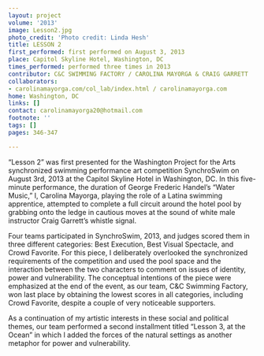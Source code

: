 ```yaml
---
layout: project
volume: '2013'
image: Lesson2.jpg
photo_credit: 'Photo credit: Linda Hesh'
title: LESSON 2
first_performed: first performed on August 3, 2013
place: Capitol Skyline Hotel, Washington, DC
times_performed: performed three times in 2013
contributor: C&C SWIMMING FACTORY / CAROLINA MAYORGA & CRAIG GARRETT
collaborators:
- carolinamayorga.com/col_lab/index.html / carolinamayorga.com
home: Washington, DC
links: []
contact: carolinamayorga20@hotmail.com
footnote: ''
tags: []
pages: 346-347

---
```


“Lesson 2” was first presented for the Washington Project for the Arts synchronized swimming performance art competition SynchroSwim on August 3rd, 2013 at the Capitol Skyline Hotel in Washington, DC. In this five-minute performance, the duration of George Frederic Handel’s “Water Music,” I, Carolina Mayorga, playing the role of a Latina swimming apprentice, attempted to complete a full circuit around the hotel pool by grabbing onto the ledge in cautious moves at the sound of white male instructor Craig Garrett’s whistle signal.

Four teams participated in SynchroSwim, 2013, and judges scored them in three different categories: Best Execution, Best Visual Spectacle, and Crowd Favorite. For this piece, I deliberately overlooked the synchronized requirements of the competition and used the pool space and the interaction between the two characters to comment on issues of identity, power and vulnerability. The conceptual intentions of the piece were emphasized at the end of the event, as our team, C&C Swimming Factory, won last place by obtaining the lowest scores in all categories, including Crowd Favorite, despite a couple of very noticeable supporters.

As a continuation of my artistic interests in these social and political themes, our team performed a second installment titled “Lesson 3, at the Ocean” in which I added the forces of the natural settings as another metaphor for power and vulnerability.
